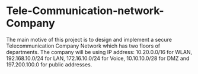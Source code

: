 # Tele-Communication-network-Company
The main motive of this project is to design and implement a secure Telecommunication Company Network which has two floors of departments. The company will be using IP address: 10.20.0.0/16 for WLAN, 192.168.10.0/24 for LAN, 172.16.10.0/24 for Voice, 10.10.10.0/28 for DMZ and 197.200.100.0 for public addresses.
